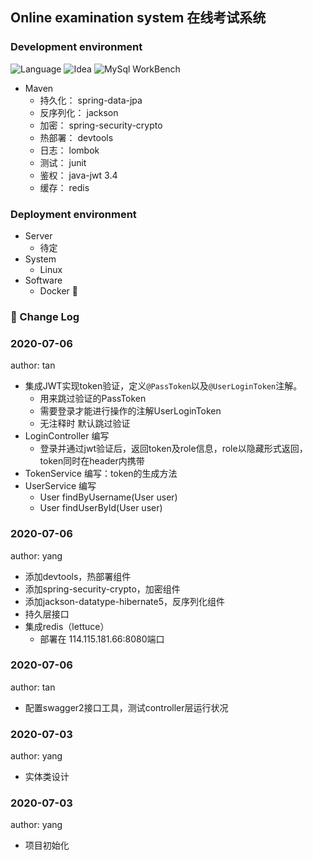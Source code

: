 ## Online examination system 在线考试系统

### Development environment
![Language](https://img.shields.io/badge/Java-11-yellow.svg)
![Idea](https://img.shields.io/badge/Idea-2019.3-blue.svg)
![MySql WorkBench](https://img.shields.io/badge/MySqlWorkBench-8.0CE-green.svg)


* Maven
    * 持久化： spring-data-jpa
    * 反序列化： jackson
    * 加密： spring-security-crypto
    * 热部署： devtools
    * 日志： lombok
    * 测试： junit
    * 鉴权： java-jwt 3.4
    * 缓存： redis
### Deployment environment
* Server
    * 待定
* System
    * Linux  
* Software
    * Docker :penguin:
### :bookmark_tabs: Change Log 
    
### 2020-07-06 
author: tan
* 集成JWT实现token验证，定义`@PassToken`以及`@UserLoginToken`注解。
    - 用来跳过验证的PassToken
    - 需要登录才能进行操作的注解UserLoginToken
    - 无注释时 默认跳过验证
* LoginController 编写
    - 登录并通过jwt验证后，返回token及role信息，role以隐藏形式返回，token同时在header内携带
* TokenService 编写：token的生成方法
* UserService 编写
    - User findByUsername(User user)
    - User findUserById(User user)
    
### 2020-07-06
author: yang
* 添加devtools，热部署组件 
* 添加spring-security-crypto，加密组件
* 添加jackson-datatype-hibernate5，反序列化组件
* 持久层接口
* 集成redis（lettuce）
    - 部署在 114.115.181.66:8080端口

### 2020-07-06
author: tan
* 配置swagger2接口工具，测试controller层运行状况

### 2020-07-03
author: yang
* 实体类设计

### 2020-07-03
author: yang
* 项目初始化
